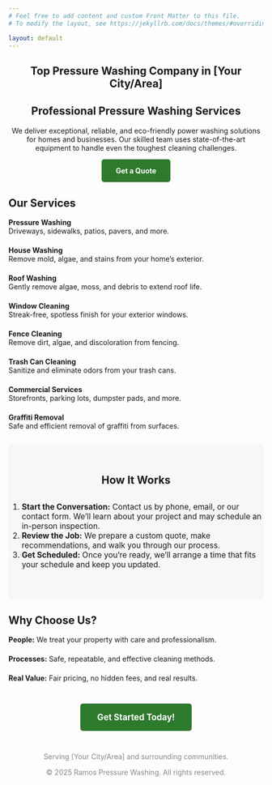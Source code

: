```yaml
---
# Feel free to add content and custom Front Matter to this file.
# To modify the layout, see https://jekyllrb.com/docs/themes/#overriding-theme-defaults

layout: default
---
```



<!-- Hero Section -->
<section style="text-align:center; margin: 2em 0;">
  <h1>Top Pressure Washing Company in [Your City/Area]</h1>
  <h2>Professional Pressure Washing Services</h2>
  <p>We deliver exceptional, reliable, and eco-friendly power washing solutions for homes and businesses. Our skilled team uses state-of-the-art equipment to handle even the toughest cleaning challenges.</p>
  <a href="/contact/" style="display:inline-block; background:#2d7a2d; color:#fff; padding:1em 2em; border-radius:5px; text-decoration:none; font-weight:bold;">Get a Quote</a>
</section>

<!-- Services Overview -->
<section style="max-width:900px; margin:2em auto;">
  <h2>Our Services</h2>
  <ul style="list-style:none; padding:0; display:grid; grid-template-columns:repeat(auto-fit,minmax(250px,1fr)); gap:1.5em;">
    <li><strong>Pressure Washing</strong><br>Driveways, sidewalks, patios, pavers, and more.</li>
    <li><strong>House Washing</strong><br>Remove mold, algae, and stains from your home’s exterior.</li>
    <li><strong>Roof Washing</strong><br>Gently remove algae, moss, and debris to extend roof life.</li>
    <li><strong>Window Cleaning</strong><br>Streak-free, spotless finish for your exterior windows.</li>
    <li><strong>Fence Cleaning</strong><br>Remove dirt, algae, and discoloration from fencing.</li>
    <li><strong>Trash Can Cleaning</strong><br>Sanitize and eliminate odors from your trash cans.</li>
    <li><strong>Commercial Services</strong><br>Storefronts, parking lots, dumpster pads, and more.</li>
    <li><strong>Graffiti Removal</strong><br>Safe and efficient removal of graffiti from surfaces.</li>
  </ul>
</section>

<!-- Process Section -->
<section style="background:#f7f7f7; padding:2em 0;">
  <h2 style="text-align:center;">How It Works</h2>
  <ol style="max-width:700px; margin:2em auto; font-size:1.1em;">
    <li><strong>Start the Conversation:</strong> Contact us by phone, email, or our contact form. We’ll learn about your project and may schedule an in-person inspection.</li>
    <li><strong>Review the Job:</strong> We prepare a custom quote, make recommendations, and walk you through our process.</li>
    <li><strong>Get Scheduled:</strong> Once you’re ready, we’ll arrange a time that fits your schedule and keep you updated.</li>
  </ol>
</section>

<!-- Why Choose Us -->
<section style="max-width:900px; margin:2em auto;">
  <h2>Why Choose Us?</h2>
  <ul style="list-style:none; padding:0; display:grid; grid-template-columns:repeat(auto-fit,minmax(250px,1fr)); gap:1.5em;">
    <li><strong>People:</strong> We treat your property with care and professionalism.</li>
    <li><strong>Processes:</strong> Safe, repeatable, and effective cleaning methods.</li>
    <li><strong>Real Value:</strong> Fair pricing, no hidden fees, and real results.</li>
  </ul>
</section>

<!-- Call to Action -->
<section style="text-align:center; margin:3em 0;">
  <a href="/contact/" style="display:inline-block; background:#2d7a2d; color:#fff; padding:1em 2em; border-radius:5px; text-decoration:none; font-weight:bold; font-size:1.2em;">Get Started Today!</a>
</section>

<!-- Footer Links (optional) -->
<footer style="text-align:center; margin:2em 0; color:#888;">
  <p>Serving [Your City/Area] and surrounding communities.</p>
  <p>&copy; 2025 Ramos Pressure Washing. All rights reserved.</p>
</footer>
